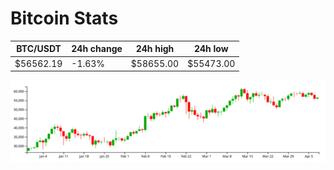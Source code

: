 # Bitcoin Stats

BTC/USDT|24h change|24h high|24h low|
|---|---|---|---|
|$56562.19|-1.63%|$58655.00|$55473.00|

<img src="./chart.svg">
